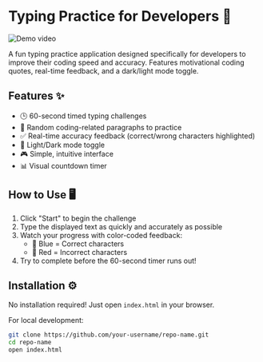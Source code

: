 # Typing Practice for Developers 🚀

![Demo video](./https://github.com/user-attachments/assets/1194274d-e23b-4259-bf7b-4909afe1212d
) <!-- Add a screenshot later -->

A fun typing practice application designed specifically for developers to improve their coding speed and accuracy. Features motivational coding quotes, real-time feedback, and a dark/light mode toggle.

## Features ✨

- 🕒 60-second timed typing challenges
- 📝 Random coding-related paragraphs to practice
- ✅ Real-time accuracy feedback (correct/wrong characters highlighted)
- 🌙 Light/Dark mode toggle
- 🎮 Simple, intuitive interface
- 📊 Visual countdown timer

## How to Use 🖥️

1. Click "Start" to begin the challenge
2. Type the displayed text as quickly and accurately as possible
3. Watch your progress with color-coded feedback:
   - 🔵 Blue = Correct characters
   - 🔴 Red = Incorrect characters
4. Try to complete before the 60-second timer runs out!

## Installation ⚙️

No installation required! Just open `index.html` in your browser.

For local development:
```bash
git clone https://github.com/your-username/repo-name.git
cd repo-name
open index.html

